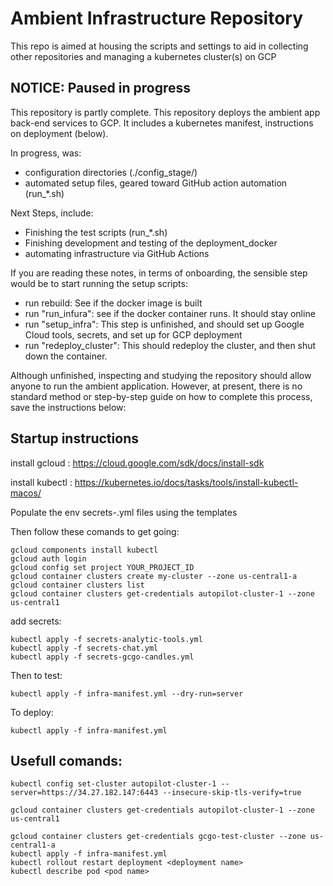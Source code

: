 # Ambient Infrastructure Repository

This repo is aimed at housing the scripts and settings to aid in collecting other repositories and managing a kubernetes cluster(s) on GCP

## NOTICE: Paused in progress
This repository is partly complete. This repository deploys the ambient app back-end services to GCP. It includes a kubernetes manifest, instructions on deployment (below).

In progress, was:
- configuration directories (./config_stage/)
- automated setup files, geared toward GitHub action automation (run_*.sh)

Next Steps, include:
- Finishing the test scripts (run_*.sh)
- Finishing development and testing of the deployment_docker
- automating infrastructure via GitHub Actions

If you are reading these notes, in terms of onboarding, the sensible step would be to start running the setup scripts:
- run rebuild: See if the docker image is built
- run "run_infura": see if the docker container runs. It should stay online
- run "setup_infra": This step is unfinished, and should set up Google Cloud tools, secrets, and set up for GCP deployment
- run "redeploy_cluster": This should redeploy the cluster, and then shut down the container.

Although unfinished, inspecting and studying the repository should allow anyone to run the ambient application. However, at present, there is no standard method or step-by-step guide on how to complete this process, save the instructions below:


## Startup instructions

install gcloud : https://cloud.google.com/sdk/docs/install-sdk

install kubectl : https://kubernetes.io/docs/tasks/tools/install-kubectl-macos/

Populate the env secrets-<service>.yml files using the templates

Then follow these comands to get going:
```
gcloud components install kubectl
gcloud auth login
gcloud config set project YOUR_PROJECT_ID
gcloud container clusters create my-cluster --zone us-central1-a
gcloud container clusters list
gcloud container clusters get-credentials autopilot-cluster-1 --zone us-central1
```
add secrets:
```
kubectl apply -f secrets-analytic-tools.yml
kubectl apply -f secrets-chat.yml
kubectl apply -f secrets-gcgo-candles.yml
```

Then to test:
```
kubectl apply -f infra-manifest.yml --dry-run=server
```
To deploy:
```
kubectl apply -f infra-manifest.yml
```

## Usefull comands:
```
kubectl config set-cluster autopilot-cluster-1 --server=https://34.27.182.147:6443 --insecure-skip-tls-verify=true

gcloud container clusters get-credentials autopilot-cluster-1 --zone us-central1
```
<!-- CADE USEFUL COMMANDS -->
```
gcloud container clusters get-credentials gcgo-test-cluster --zone us-central1-a
kubectl apply -f infra-manifest.yml
kubectl rollout restart deployment <deployment name>
kubectl describe pod <pod name>
```
<!-- END CADE COMMANDS -->